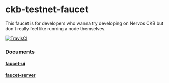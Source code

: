 # ckb-testnet-faucet

This faucet is for developers who wanna try developing on Nervos CKB but don't really feel like running a node themselves.

[![TravisCI](https://travis-ci.org/nervosnetwork/ckb-testnet-faucet.svg?branch=develop)](https://travis-ci.org/nervosnetwork/ckb-testnet-faucet)

### Documents

#### [faucet-ui](faucet-ui/README.md)

#### [faucet-server](faucet-server/README.md)
